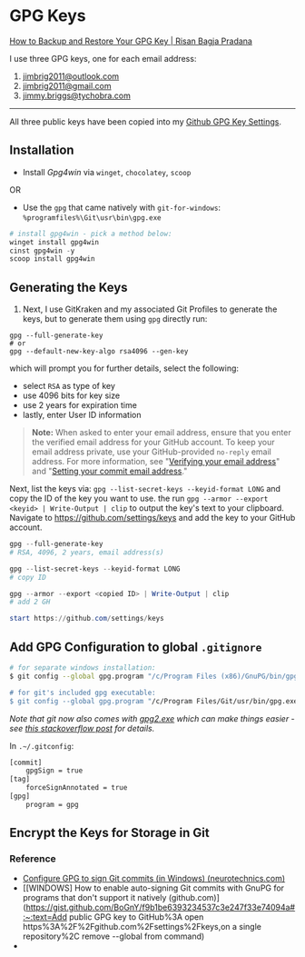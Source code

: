 # GPG Keys

[How to Backup and Restore Your GPG Key | Risan Bagja Pradana](https://risanb.com/code/backup-restore-gpg-key/)



I use three GPG keys, one for each email address:

1. jimbrig2011@outlook.com
2. jimbrig2011@gmail.com
3. jimmy.briggs@tychobra.com

***

All three public keys have been copied into my [Github GPG Key Settings](https://github.com/settings/keys).

## Installation

- Install *Gpg4win* via `winget`, `chocolatey`, `scoop`

OR

- Use the `gpg` that came natively with `git-for-windows`: `%programfiles%\Git\usr\bin\gpg.exe`

```powershell
# install gpg4win - pick a method below:
winget install gpg4win
cinst gpg4win -y
scoop install gpg4win
```

## Generating the Keys

1. Next, I use GitKraken and my associated Git Profiles to generate the keys, but to generate them using `gpg` directly run:

```powerhsell
gpg --full-generate-key
# or
gpg --default-new-key-algo rsa4096 --gen-key
```

 which will prompt you for further details, select the following:

- select `RSA` as type of key
- use 4096 bits for key size
- use 2 years for expiration time
- lastly, enter User ID information

> **Note:** When asked to enter your email address, ensure that you enter the verified email address for your GitHub account. To keep your email address private, use your GitHub-provided `no-reply` email address. For more information, see "[Verifying your email address](https://docs.github.com/en/free-pro-team@latest/articles/verifying-your-email-address)" and "[Setting your commit email address](https://docs.github.com/en/free-pro-team@latest/articles/setting-your-commit-email-address)."

Next, list the keys via: `gpg --list-secret-keys --keyid-format LONG` and copy the ID of the key you want to use. the run `gpg --armor --export <keyid> | Write-Output | clip` to output the key's text to your clipboard. Navigate to <https://github.com/settings/keys> and add the key to your GitHub account.

```powershell
gpg --full-generate-key
# RSA, 4096, 2 years, email address(s)

gpg --list-secret-keys --keyid-format LONG
# copy ID

gpg --armor --export <copied ID> | Write-Output | clip
# add 2 GH

start https://github.com/settings/keys
```

## Add GPG Configuration to global `.gitignore`

```bash
# for separate windows installation:
$ git config --global gpg.program "/c/Program Files (x86)/GnuPG/bin/gpg.exe

# for git's included gpg executable:
$ git config --global gpg.program "/c/Program Files/Git/usr/bin/gpg.exe"
```

*Note that git now also comes with [gpg2.exe]() which can make things easier - see [this stackoverflow post](https://stackoverflow.com/a/46884134/4126843) for details.*

In `.~/.gitconfig`:

```bash
[commit]
	gpgSign = true
[tag]
	forceSignAnnotated = true
[gpg]
	program = gpg
```

## Encrypt the Keys for Storage in Git





### Reference

- [Configure GPG to sign Git commits (in Windows) (neurotechnics.com)](https://neurotechnics.com/blog/configure-gpg-to-sign-git-commits-in-windows/)
- [[WINDOWS\] How to enable auto-signing Git commits with GnuPG for programs that don't support it natively (github.com)](https://gist.github.com/BoGnY/f9b1be6393234537c3e247f33e74094a#:~:text=Add public GPG key to GitHub%3A open https%3A%2F%2Fgithub.com%2Fsettings%2Fkeys,on a single repository%2C remove --global from command)
- 